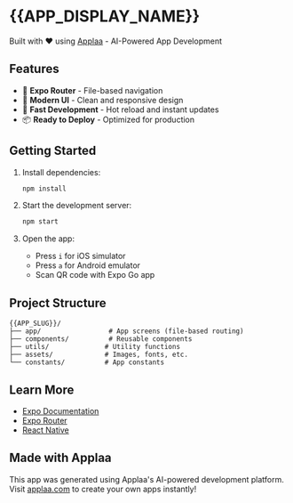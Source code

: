 # {{APP_DISPLAY_NAME}}

Built with ❤️ using [Applaa](https://applaa.com) - AI-Powered App Development

## Features

- 📱 **Expo Router** - File-based navigation
- 🎨 **Modern UI** - Clean and responsive design
- 🚀 **Fast Development** - Hot reload and instant updates
- 📦 **Ready to Deploy** - Optimized for production

## Getting Started

1. Install dependencies:
   ```bash
   npm install
   ```

2. Start the development server:
   ```bash
   npm start
   ```

3. Open the app:
   - Press `i` for iOS simulator
   - Press `a` for Android emulator
   - Scan QR code with Expo Go app

## Project Structure

```
{{APP_SLUG}}/
├── app/                 # App screens (file-based routing)
├── components/          # Reusable components
├── utils/              # Utility functions
├── assets/             # Images, fonts, etc.
└── constants/          # App constants
```

## Learn More

- [Expo Documentation](https://docs.expo.dev/)
- [Expo Router](https://docs.expo.dev/router/introduction/)
- [React Native](https://reactnative.dev/)

## Made with Applaa

This app was generated using Applaa's AI-powered development platform. 
Visit [applaa.com](https://applaa.com) to create your own apps instantly!
